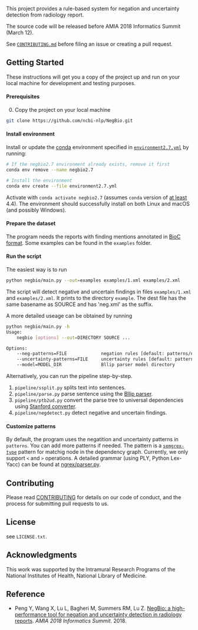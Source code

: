 This project provides a rule-based system for negation and uncertainty detection from radiology report.

The source code will be released before AMIA 2018 Informatics Summit (March 12).

See [`CONTRIBUTING.md`](/CONTRIBUTING.md) before filing an issue or creating a pull request.

## Getting Started

These instructions will get you a copy of the project up and  run on your
local machine for development and testing purposes.

#### Prerequisites

0. Copy the project on your local machine

```bash
git clone https://github.com/ncbi-nlp/NegBio.git
```

#### Install environment

Install or update the [conda](https://conda.io) environment specified in [`environment2.7.yml`](environment2.7.yml) by running:

```bash
# If the negbio2.7 environment already exists, remove it first
conda env remove --name negbio2.7

# Install the environment
conda env create --file environment2.7.yml
```

Activate with `conda activate negbio2.7` (assumes `conda` version of [at least](https://github.com/conda/conda/blob/9d759d8edeb86569c25f6eb82053f09581013a2a/CHANGELOG.md#440-2017-12-20) 4.4).
The environment should successfully install on both Linux and macOS (and possibly Windows).

#### Prepare the dataset

The program needs the reports with finding mentions annotated in [BioC format](http://www.ncbi.nlm.nih.gov/CBBresearch/Dogan/BioC/). 
Some examples can be found in the `examples` folder.

#### Run the script

The easiest way is to run

```bash
python negbio/main.py --out=examples examples/1.xml examples/2.xml
```

The script will detect negative and uncertain findings in files `examples/1.xml` and `examples/2.xml`. 
It prints to the directory `example`.
The dest file has the same basename as SOURCE and has 'neg.xml' as the suffix.

A more detailed useage can be obtained by running

```bash
python negbio/main.py -h                                          
Usage:
    negbio [options] --out=DIRECTORY SOURCE ...

Options:
    --neg-patterns=FILE             negation rules [default: patterns/neg_patterns.txt]
    --uncertainty-patterns=FILE     uncertainty rules [default: patterns/uncertainty_patterns.txt]
    --model=MODEL_DIR               Bllip parser model directory
```

Alternatively, you can run the pipeline step-by-step.

1.  `pipeline/ssplit.py` splits text into sentences.
1.  `pipeline/parse.py` parse sentence using the [Bllip parser](https://github.com/BLLIP/bllip-parser).
1.  `pipeline/ptb2ud.py` convert the parse tree to universal dependencies using [Stanford converter](https://github.com/dmcc/PyStanfordDependencies).
1.  `pipeline/negdetect.py` detect negative and uncertain findings.

#### Customize patterns

By default, the program uses the negatition and uncertainty patterns in `patterns`.
You can add more patterns if needed.
The pattern is a [`semgrex-type`](https://nlp.stanford.edu/nlp/javadoc/javanlp/edu/stanford/nlp/semgraph/semgrex/SemgrexPattern.html) pattern for matchig node in the dependency graph.
Currently, we only support `<` and `>` operations.
A detailed grammar (using PLY, Python Lex-Yacc) can be found at [ngrex/parser.py](ngrex/parser).

## Contributing

Please read
[CONTRIBUTING](/CONTRIBUTING.md) for
details on our code of conduct, and the process for submitting pull requests to
us.

## License

see `LICENSE.txt`.

## Acknowledgments

This work was supported by the Intramural Research Programs of the National
Institutes of Health, National Library of Medicine.

## Reference

* Peng Y, Wang X, Lu L, Bagheri M, Summers RM, Lu Z. 
[NegBio: a high-performance tool for negation and uncertainty detection in radiology reports](https://arxiv.org/abs/1712.05898). *AMIA 2018 Informatics Summit*. 2018.
